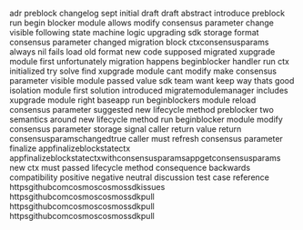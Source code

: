 adr preblock changelog sept initial draft draft abstract introduce preblock run begin blocker module allows modify consensus parameter change visible following state machine logic upgrading sdk storage format consensus parameter changed migration block ctxconsensusparams always nil fails load old format new code supposed migrated xupgrade module first unfortunately migration happens beginblocker handler run ctx initialized try solve find xupgrade module cant modify make consensus parameter visible module passed value sdk team want keep way thats good isolation module first solution introduced migratemodulemanager includes xupgrade module right baseapp run beginblockers module reload consensus parameter suggested new lifecycle method preblocker two semantics around new lifecycle method run beginblocker module modify consensus parameter storage signal caller return value return consensusparamschangedtrue caller must refresh consensus parameter finalize appfinalizeblockstatectx appfinalizeblockstatectxwithconsensusparamsappgetconsensusparams new ctx must passed lifecycle method consequence backwards compatibility positive negative neutral discussion test case reference httpsgithubcomcosmoscosmossdkissues httpsgithubcomcosmoscosmossdkpull httpsgithubcomcosmoscosmossdkpull httpsgithubcomcosmoscosmossdkpull